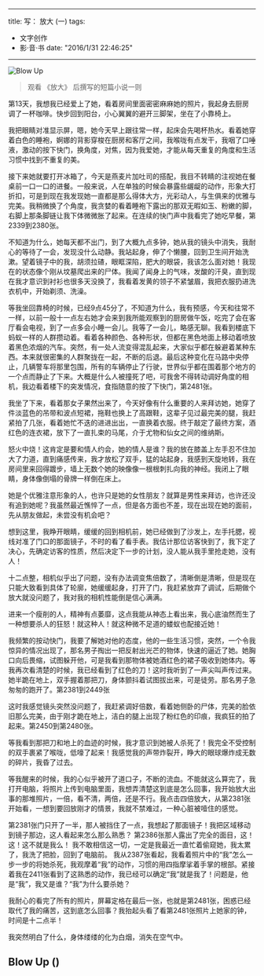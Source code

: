 
---
title: 写： 放大 (一)
tags: 
- 文字创作
- 影·音·书
date: "2016/1/31 22:46:25"
---

![Blow Up](http://7xqdw6.com1.z0.glb.clouddn.com/blowup1.jpeg)

>观看 《放大》 后撰写的短篇小说一则

<!-- more -->

第13天，我想我已经爱上了她，看着房间里面密密麻麻她的照片，我起身去厨房调了一杯咖啡。快步回到阳台，小心翼翼的避开三脚架，坐在了小靠椅上。

我把眼睛对准显示屏，嗯，她今天早上跟往常一样，起床会先喝杯热水。看着她穿着白色的睡袍，婀娜的背影穿梭在厨房和客厅之间，我喉咙有点发干，我咽了口唾液，激动的按下快门，换角度，对焦，因为我爱她，才能从每天重复的角度和生活习惯中找到不重复的美。

接下来她就要打开冰箱了，今天是燕麦片加吐司的搭配，我目不转睛的注视她在餐桌前一口一口的进餐。一般来说，人在单独的时候会暴露些龌龊的动作，形象大打折扣，可是到现在我发现她一直都是那么得体大方，光彩动人，与生俱来的优雅与完美。我稍微换了个角度，我贪婪的看着睡袍下露出的那双无暇如玉、粉嫩的脚，右脚上那条脚链让我下体微微胀了起来。在连续的快门声中我看完了她吃早餐，第2339到2380张。

不知道为什么，她每天都不出门，到了大概九点多钟，她从我的镜头中消失，我耐心的等待了一会，发现没什么动静。我站起身，伸了个懒腰，回到卫生间开始洗漱。望着镜子中的我，胡须拉碴，眼眶深陷，肥大的眼袋，我该怎么面对她！我现在的状态像个刚从坟墓爬出来的尸体。我闻了闻身上的气味，发酸的汗臭，直到现在我才意识到衬衫也很多天没换了，我看着发黄的领子不紧皱眉，我把衣服扔进洗衣机中，开始剃须、洗澡。

等我坐回靠椅的时候，已经9点45分了，不知道为什么，我有预感，今天和往常不一样，以前一般十一点左右她才会来到我所能观察到的厨房做午饭，吃完了会在客厅看会电视，到了一点多会小睡一会儿。我等了一会儿，略感无聊。我看到楼底下蚂蚁一样的人群攒动着。看着各种颜色、各种形状，但都在黑色地面上移动着喷放着黑色浓烟的汽车。突然，有一处人流变得混乱起来，大家似乎都在躲避着某种东西。本来就很密集的人群聚拢在一起，不断的后退。最后这种变化在马路中央停止，几辆警车将那里包围，所有的车辆停止了行驶，世界似乎都在围着那个地方的一个点而静止了下来。大概是什么人被撞死了吧，可我舍不得转动调好角度的相机，我边看着楼下的突发情况，食指随意的按了下快门，第2481张。

我坐了下来，看着那女子果然出来了，今天好像有什么重要的人来拜访她，她穿了件淡蓝色的吊带和波点短裙，拖鞋也换上了高跟鞋，这辈子见过最完美的腿，我赶紧拍了几张，看着她忙不迭的进进出出，一直换着衣服。终于敲定了最终方案，酒红色的连衣裙，放下了一直扎束的马尾，介于尤物和仙女之间的维纳斯。

怒火中烧！这肯定是要和情人约会，她的情人是谁？我的放在膝盖上左手忍不住加大了力道，直到痛感传来，我才放松了双手，猛的站起身，我感到天旋地转，我在房间里来回得踱步，墙上无数个她的映像像一根根刺扎向我的神经。我闭上了眼睛，身体像倒塌的骨牌一样倒在床上。

她是个优雅注意形象的人，也许只是她的女性朋友？就算是男性来拜访，也许还没有追到她呢？我虽然最近憔悴了一点，但是各方面也不差，现在出现在她的面前，先从朋友做起，未尝没有机会吧？

想到这里，我睁开眼睛，缓缓的回到相机前，她已经做到了沙发上，左手托腮，视线对准了门口的那面镜子，不时的看了看手表。我估计那位访客快到了，我下定了决心，先确定访客的性质，然后决定下一步的计划，没人能从我手里抢走她，没有人！

十二点整，相机似乎出了问题，没有办法调变焦倍数了，清晰倒是清晰，但是现在只能大致看到具体了轮廓，她缓缓起身，打开了门，我赶紧放弃了调试，后期做个放大就没问题了，我对我的相机性能倒是信心满满。

进来一个瘦削的人，精神有点萎靡，这点我能从神态上看出来，我心底油然而生了一种想要杀人的狂怒！就这种人！就这种微不足道的蝼蚁也配接近她！

我频繁的按动快门，我要了解她对他的态度，他的一些生活习惯，突然，一个令我惊异的情况出现了，那名男子掏出一把反射出光芒的物体，快速的逼近了她。她胸口向后畏缩，试图躲开他，可是我看到那物体被她酒红色的裙子吸收到她体内。等我再次看清楚的时候，我已经看到了红色的刀！这时我听到了一声尖叫声传过来。她半跪在地上，双手握着那把刀，身体颤抖着试图拔出来，可是徒劳。那名男子急匆匆的跑开了。第2381到2449张

这时我感觉镜头突然没问题了，我赶紧调好倍数，看着她侧卧的尸体，完美的脸依旧那么完美，由于刚才跪在地上，洁白的腿上出现了粉红色的印痕，我疯狂的拍了起来。第2450到第2480张。

等我看到那把刀和地上的血迹的时候，我才意识到她被人杀死了！我完全不受控制的双手裹紧了喉咙，低嚎了起来！我感觉我的声带炸裂开，睁大的眼球爆炸成无数的碎片，我昏了过去。

等我醒来的时候，我的心似乎被开了道口子，不断的流血。不能就这么算完了，我打开电脑，将照片上传到电脑里面，我想弄清楚这到底是怎么回事，我开始放大出事的那堆照片，一倍，看不清，两倍，还是不行。我点击四倍放大，从第2381张开始看，一想到要回放刚才的情景，我就不禁难过，一种心脏被噎住的感觉。

第2381张门只开了一半，那人被挡住了一点，我想起了那面镜子！我把区域移动到镜子那边，这人看起来怎么那么熟悉？
第2386张那人露出了完全的面目，这！这！这不就是我么！
我不敢相信这一切，一定是我最近一直忙着偷窥她，我太累了，我洗了把脸，回到了电脑前。
我从2387张看起，我看着照片中的“我”怎么一步一步的将她杀死，我观摩着“我”的动作，习惯的用四指摩挲着手掌的根部。紧接着我在2411张看到了这熟悉的动作，我已经可以确定“我”就是我了！问题是，他是“我”，我又是谁？“我”为什么要杀她？

我耐心的看完了所有的照片，屏幕定格在最后一张，也就是第2481张，困惑已经取代了我的痛苦，这到底怎么回事？我抬起头看了看第2481张照片上她家的钟，时间是十二点半！

我突然明白了什么，身体缕缕的化为白烟，消失在空气中。

## Blow Up ()